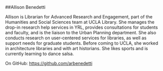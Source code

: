 ##Allison Benedetti

Allison is Librarian for Advanced Research and Engagement, part of the Humanities and Social Sciences team at UCLA Library. She manages the drop-in research help services in YRL, provides consultations for students and faculty, and is the liaison to the Urban Planning department. She also conducts research on user-centered services for libraries, as well as support needs for graduate students. Before coming to UCLA, she worked in architecture libraries and with art historians. She likes sports and is currently learning to dance salsa.

On GitHub: https://github.com/arbenedetti

